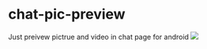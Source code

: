 # chat-pic-preview
Just preivew pictrue and video in chat page for android
[![](https://jitpack.io/v/cndest/chat-pic-preview.svg)](https://jitpack.io/#cndest/chat-pic-preview)


